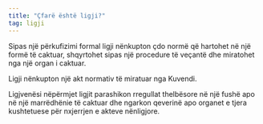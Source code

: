 ```yaml
---
title: "Çfarë është ligji?"
tag: ligji
---
```


Sipas një përkufizimi formal ligji nënkupton çdo normë që hartohet në një formë të caktuar, shqyrtohet sipas një procedure të veçantë dhe miratohet nga një organ i caktuar.

Ligji nënkupton një akt normativ të miratuar nga Kuvendi.

Ligjvenësi nëpërmjet ligjit parashikon rregullat thelbësore në një fushë apo në një marrëdhënie të caktuar dhe ngarkon qeverinë apo organet e tjera kushtetuese për nxjerrjen e akteve nënligjore.
